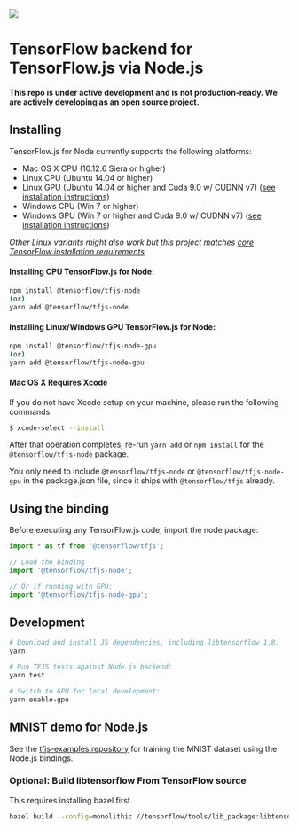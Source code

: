 <a id="travis-badge" href="https://travis-ci.org/tensorflow/tfjs-node" alt="Build Status">
  <img src="https://travis-ci.org/tensorflow/tfjs-node.svg?branch=master" />
</a>

# TensorFlow backend for TensorFlow.js via Node.js

**This repo is under active development and is not production-ready. We are
actively developing as an open source project.**

## Installing

TensorFlow.js for Node currently supports the following platforms:
- Mac OS X CPU (10.12.6 Siera or higher)
- Linux CPU (Ubuntu 14.04 or higher)
- Linux GPU (Ubuntu 14.04 or higher and Cuda 9.0 w/ CUDNN v7) ([see installation instructions](https://www.tensorflow.org/install/install_linux))
- Windows CPU (Win 7 or higher)
- Windows GPU (Win 7 or higher and Cuda 9.0 w/ CUDNN v7) ([see installation instructions](https://www.tensorflow.org/install/install_windows))

*Other Linux variants might also work but this project matches [core TensorFlow installation requirements](https://www.tensorflow.org/install/install_linux).*

#### Installing CPU TensorFlow.js for Node:

```sh
npm install @tensorflow/tfjs-node
(or)
yarn add @tensorflow/tfjs-node
```

#### Installing Linux/Windows GPU TensorFlow.js for Node:

```sh
npm install @tensorflow/tfjs-node-gpu
(or)
yarn add @tensorflow/tfjs-node-gpu
```

#### Mac OS X Requires Xcode

If you do not have Xcode setup on your machine, please run the following commands:

```sh
$ xcode-select --install
```

After that operation completes, re-run `yarn add` or `npm install` for the `@tensorflow/tfjs-node` package.

You only need to include `@tensorflow/tfjs-node` or `@tensorflow/tfjs-node-gpu` in the package.json file, since it ships with `@tensorflow/tfjs` already.

## Using the binding

Before executing any TensorFlow.js code, import the node package:

```js
import * as tf from '@tensorflow/tfjs';

// Load the binding
import '@tensorflow/tfjs-node';

// Or if running with GPU:
import '@tensorflow/tfjs-node-gpu';
```

## Development

```sh
# Download and install JS dependencies, including libtensorflow 1.8.
yarn

# Run TFJS tests against Node.js backend:
yarn test
```

```sh
# Switch to GPU for local development:
yarn enable-gpu
```


## MNIST demo for Node.js

See the [tfjs-examples repository](https://github.com/tensorflow/tfjs-examples/tree/master/mnist-node) for training the MNIST dataset using the Node.js bindings.

### Optional: Build libtensorflow From TensorFlow source

This requires installing bazel first.

```sh
bazel build --config=monolithic //tensorflow/tools/lib_package:libtensorflow
```
